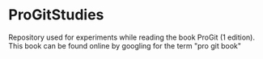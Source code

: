 ProGitStudies
=============
Repository used for experiments while reading the book ProGit (1 edition).  
This book can be found online by googling for the term "pro git book"
